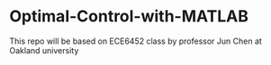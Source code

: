 # Optimal-Control-with-MATLAB
This repo will be based on ECE6452 class by professor Jun Chen at Oakland university
